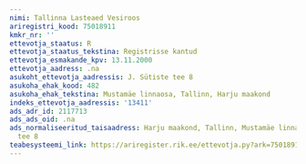 ```yaml
---
nimi: Tallinna Lasteaed Vesiroos
ariregistri_kood: 75018911
kmkr_nr: ''
ettevotja_staatus: R
ettevotja_staatus_tekstina: Registrisse kantud
ettevotja_esmakande_kpv: 13.11.2000
ettevotja_aadress: .na
asukoht_ettevotja_aadressis: J. Sütiste tee 8
asukoha_ehak_kood: 482
asukoha_ehak_tekstina: Mustamäe linnaosa, Tallinn, Harju maakond
indeks_ettevotja_aadressis: '13411'
ads_adr_id: 2117713
ads_ads_oid: .na
ads_normaliseeritud_taisaadress: Harju maakond, Tallinn, Mustamäe linnaosa, J. Sütiste
  tee 8
teabesysteemi_link: https://ariregister.rik.ee/ettevotja.py?ark=75018911&ref=rekvisiidid
---
```

